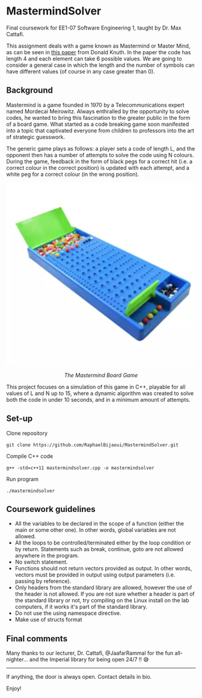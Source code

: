 # MastermindSolver
Final coursework for EE1-07 Software Engineering 1, taught by Dr. Max Cattafi.

This assignment deals with a game known as Mastermind or Master Mind, as can be seen in 
<a href="http://www.cs.uni.edu/~wallingf/teaching/cs3530/resources/knuth-mastermind.pdf">this paper</a> from Donald Knuth.
In the paper the code has length 4 and each element can take 6 possible values. We are going to consider a general case in which the length and the number of symbols can have different values (of course in any case greater than 0).

## Background
Mastermind is a game founded in 1970 by a Telecommunications expert named Mordecai Meirowitz. Always enthralled by the opportunity to solve codes, he wanted to bring this fascination to the greater public in the form of a board game. What started as a code breaking game soon manifested into a topic that captivated everyone from children to professors into the art of strategic guesswork. 

The generic game plays as follows: a player sets a code of length L, and the opponent then has a number of attempts to solve the code using N colours. During the game, feedback in the form of black pegs for a correct hit (i.e. a correct colour in the correct position) is updated with each attempt, and a white peg for a correct colour (in the wrong position).

<p align="center">
  <img src="https://github.com/RaphaelBijaoui/images/blob/master/MMlogo.png">
</p>
<p align="center">
  <i>The Mastermind Board Game</i>
</p>

This project focuses on a simulation of this game in C++, playable for all values of  L and N up to 15, where a dynamic algorithm was created to solve both the code in under 10 seconds, and in a minimum amount of attempts.

## Set-up
Clone repository
```
git clone https://github.com/RaphaelBijaoui/MastermindSolver.git
```
Compile C++ code
```
g++ -std=c++11 mastermindsolver.cpp -o mastermindsolver
```
Run program
```
./mastermindsolver
```

## Coursework guidelines
- All the variables to be declared in the scope of a function (either the main or some other one). In other words, global variables are not allowed.
- All the loops to be controlled/terminated either by the loop condition or by return. Statements such as break, continue, goto are not allowed anywhere in the program.
- No switch statement.
- Functions should not return vectors provided as output. In other words, vectors must be provided in output using output parameters (i.e. passing by reference).
- Only headers from the standard library are allowed, however the use of the header <algorithm> is not allowed. If you are not sure whether a header is part of the standard library or not, try compiling on the Linux install on the lab computers, if it works it's part of the standard library.
- Do not use the using namespace directive.
- Make use of structs format
 
## Final comments
Many thanks to our lecturer, Dr. Cattafi, @JaafarRammal for the fun all-nighter... and the Imperial library for being open 24/7 !! 😅

----------------------------------------------------------------------------------------------------------------------------

If anything, the door is always open. Contact details in bio.

Enjoy!
